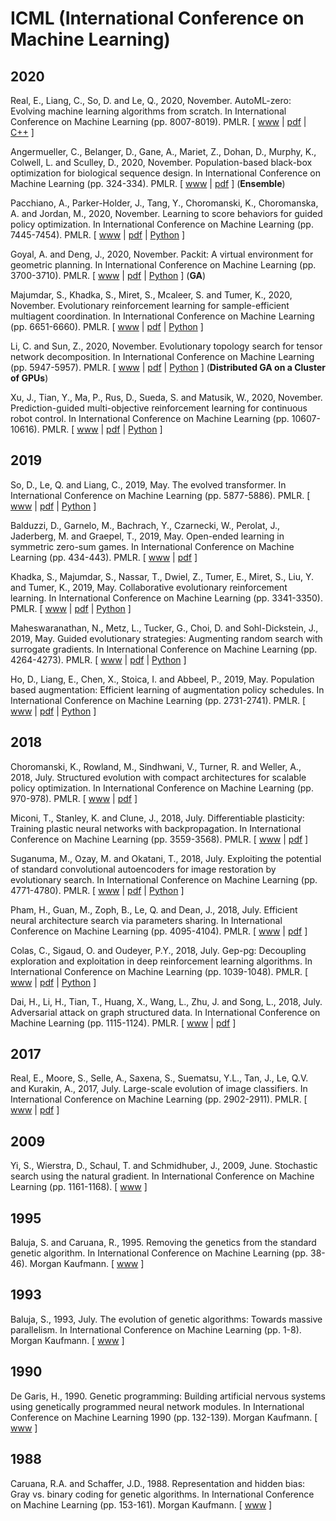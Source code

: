 # ICML (International Conference on Machine Learning)

## 2020

Real, E., Liang, C., So, D. and Le, Q., 2020, November. AutoML-zero: Evolving machine learning algorithms from scratch. In International Conference on Machine Learning (pp. 8007-8019). PMLR. [ [www](http://proceedings.mlr.press/v119/real20a.html) | [pdf](http://proceedings.mlr.press/v119/real20a/real20a.pdf) | [C++](https://github.com/google-research/google-research/tree/master/automl_zero) ]

Angermueller, C., Belanger, D., Gane, A., Mariet, Z., Dohan, D., Murphy, K., Colwell, L. and Sculley, D., 2020, November. Population-based black-box optimization for biological sequence design. In International Conference on Machine Learning (pp. 324-334). PMLR. [ [www](http://proceedings.mlr.press/v119/angermueller20a.html) | [pdf](http://proceedings.mlr.press/v119/angermueller20a/angermueller20a.pdf) ] (**Ensemble**)

Pacchiano, A., Parker-Holder, J., Tang, Y., Choromanski, K., Choromanska, A. and Jordan, M., 2020, November. Learning to score behaviors for guided policy optimization. In International Conference on Machine Learning (pp. 7445-7454). PMLR. [ [www](http://proceedings.mlr.press/v119/pacchiano20a.html) | [pdf](http://proceedings.mlr.press/v119/pacchiano20a/pacchiano20a.pdf) | [Python](https://github.com/behaviorguidedRL/BGRL) ]

Goyal, A. and Deng, J., 2020, November. Packit: A virtual environment for geometric planning. In International Conference on Machine Learning (pp. 3700-3710). PMLR. [ [www](http://proceedings.mlr.press/v119/goyal20b.html) | [pdf](http://proceedings.mlr.press/v119/goyal20b/goyal20b.pdf) | [Python](https://github.com/princeton-vl/PackIt) ] (**GA**)

Majumdar, S., Khadka, S., Miret, S., Mcaleer, S. and Tumer, K., 2020, November. Evolutionary reinforcement learning for sample-efficient multiagent coordination. In International Conference on Machine Learning (pp. 6651-6660). PMLR. [ [www](http://proceedings.mlr.press/v119/majumdar20a.html) | [pdf](http://proceedings.mlr.press/v119/majumdar20a/majumdar20a.pdf) | [Python](https://anonymous.4open.science/repository/1590ffb0-aa6b-4838-9d59-ae20cdd8df11/README.md) ]

Li, C. and Sun, Z., 2020, November. Evolutionary topology search for tensor network decomposition. In International Conference on Machine Learning (pp. 5947-5957). PMLR. [ [www](http://proceedings.mlr.press/v119/li20l.html) | [pdf](http://proceedings.mlr.press/v119/li20l/li20l.pdf) | [Python](https://github.com/minogame/icml2020-TNGA) ] (**Distributed GA on a Cluster of GPUs**)

Xu, J., Tian, Y., Ma, P., Rus, D., Sueda, S. and Matusik, W., 2020, November. Prediction-guided multi-objective reinforcement learning for continuous robot control. In International Conference on Machine Learning (pp. 10607-10616). PMLR. [ [www](http://proceedings.mlr.press/v119/xu20h.html) | [pdf](http://proceedings.mlr.press/v119/xu20h/xu20h.pdf) | [Python](https://github.com/mit-gfx/PGMORL) ]

## 2019

So, D., Le, Q. and Liang, C., 2019, May. The evolved transformer. In International Conference on Machine Learning (pp. 5877-5886). PMLR. [ [www](http://proceedings.mlr.press/v97/so19a.html) | [pdf](http://proceedings.mlr.press/v97/so19a/so19a.pdf) | [Python](https://github.com/tensorflow/tensor2tensor/blob/adf76adc8f45e1899e41808c860f509f633b18b3/tensor2tensor/models/evolved_transformer.py) ]

Balduzzi, D., Garnelo, M., Bachrach, Y., Czarnecki, W., Perolat, J., Jaderberg, M. and Graepel, T., 2019, May. Open-ended learning in symmetric zero-sum games. In International Conference on Machine Learning (pp. 434-443). PMLR. [ [www](http://proceedings.mlr.press/v97/balduzzi19a.html) | [pdf](http://proceedings.mlr.press/v97/balduzzi19a/balduzzi19a.pdf) ]

Khadka, S., Majumdar, S., Nassar, T., Dwiel, Z., Tumer, E., Miret, S., Liu, Y. and Tumer, K., 2019, May. Collaborative evolutionary reinforcement learning. In International Conference on Machine Learning (pp. 3341-3350). PMLR. [ [www](http://proceedings.mlr.press/v97/khadka19a.html) | [pdf](http://proceedings.mlr.press/v97/khadka19a/khadka19a.pdf) | [Python](https://github.com/IntelAI/cerl) ]

Maheswaranathan, N., Metz, L., Tucker, G., Choi, D. and Sohl-Dickstein, J., 2019, May. Guided evolutionary strategies: Augmenting random search with surrogate gradients. In International Conference on Machine Learning (pp. 4264-4273). PMLR. [ [www](http://proceedings.mlr.press/v97/maheswaranathan19a.html) | [pdf](http://proceedings.mlr.press/v97/maheswaranathan19a/maheswaranathan19a.pdf) | [Python](https://github.com/brain-research/guided-evolutionary-strategies) ]

Ho, D., Liang, E., Chen, X., Stoica, I. and Abbeel, P., 2019, May. Population based augmentation: Efficient learning of augmentation policy schedules. In International Conference on Machine Learning (pp. 2731-2741). PMLR. [ [www](http://proceedings.mlr.press/v97/ho19b.html) | [pdf](http://proceedings.mlr.press/v97/ho19b/ho19b.pdf) | [Python](https://github.com/arcelien/pba) ]

## 2018

Choromanski, K., Rowland, M., Sindhwani, V., Turner, R. and Weller, A., 2018, July. Structured evolution with compact architectures for scalable policy optimization. In International Conference on Machine Learning (pp. 970-978). PMLR. [ [www](http://proceedings.mlr.press/v80/choromanski18a.html) | [pdf](http://proceedings.mlr.press/v80/choromanski18a/choromanski18a.pdf) ]

Miconi, T., Stanley, K. and Clune, J., 2018, July. Differentiable plasticity: Training plastic neural networks with backpropagation. In International Conference on Machine Learning (pp. 3559-3568). PMLR. [ [www](http://proceedings.mlr.press/v80/miconi18a.html) | [pdf](http://proceedings.mlr.press/v80/miconi18a/miconi18a.pdf) ]

Suganuma, M., Ozay, M. and Okatani, T., 2018, July. Exploiting the potential of standard convolutional autoencoders for image restoration by evolutionary search. In International Conference on Machine Learning (pp. 4771-4780). PMLR. [ [www](http://proceedings.mlr.press/v80/suganuma18a.html) | [pdf](http://proceedings.mlr.press/v80/suganuma18a/suganuma18a.pdf) | [Python](https://github.com/sg-nm/Evolutionary-Autoencoders) ]

Pham, H., Guan, M., Zoph, B., Le, Q. and Dean, J., 2018, July. Efficient neural architecture search via parameters sharing. In International Conference on Machine Learning (pp. 4095-4104). PMLR. [ [www](http://proceedings.mlr.press/v80/pham18a.html) | [pdf](http://proceedings.mlr.press/v80/pham18a/pham18a.pdf) ]

Colas, C., Sigaud, O. and Oudeyer, P.Y., 2018, July. Gep-pg: Decoupling exploration and exploitation in deep reinforcement learning algorithms. In International Conference on Machine Learning (pp. 1039-1048). PMLR. [ [www](http://proceedings.mlr.press/v80/colas18a.html) | [pdf](http://proceedings.mlr.press/v80/colas18a/colas18a.pdf) | [Python](https://github.com/flowersteam/geppg) ]

Dai, H., Li, H., Tian, T., Huang, X., Wang, L., Zhu, J. and Song, L., 2018, July. Adversarial attack on graph structured data. In International Conference on Machine Learning (pp. 1115-1124). PMLR. [ [www](http://proceedings.mlr.press/v80/dai18b.html) | [pdf](http://proceedings.mlr.press/v80/dai18b/dai18b.pdf) ]

## 2017

Real, E., Moore, S., Selle, A., Saxena, S., Suematsu, Y.L., Tan, J., Le, Q.V. and Kurakin, A., 2017, July. Large-scale evolution of image classifiers. In International Conference on Machine Learning (pp. 2902-2911). PMLR. [ [www](http://proceedings.mlr.press/v70/real17a.html) | [pdf](http://proceedings.mlr.press/v70/real17a/real17a.pdf) ]

## 2009

Yi, S., Wierstra, D., Schaul, T. and Schmidhuber, J., 2009, June. Stochastic search using the natural gradient. In International Conference on Machine Learning (pp. 1161-1168). [ [www](https://dl.acm.org/doi/abs/10.1145/1553374.1553522) ]

## 1995

Baluja, S. and Caruana, R., 1995. Removing the genetics from the standard genetic algorithm. In International Conference on Machine Learning (pp. 38-46). Morgan Kaufmann. [ [www](https://www.sciencedirect.com/science/article/pii/B9781558603776500141) ]

## 1993

Baluja, S., 1993, July. The evolution of genetic algorithms: Towards massive parallelism. In International Conference on Machine Learning (pp. 1-8). Morgan Kaufmann. [ [www](https://www.sciencedirect.com/science/article/pii/B9781558603073500071) ]

## 1990

De Garis, H., 1990. Genetic programming: Building artificial nervous systems using genetically programmed neural network modules. In International Conference on Machine Learning 1990 (pp. 132-139). Morgan Kaufmann. [ [www](https://www.sciencedirect.com/science/article/pii/B9781558601413500195) ]

## 1988

Caruana, R.A. and Schaffer, J.D., 1988. Representation and hidden bias: Gray vs. binary coding for genetic algorithms. In International Conference on Machine Learning (pp. 153-161). Morgan Kaufmann. [ [www](https://www.sciencedirect.com/science/article/pii/B9780934613644500219) ]

